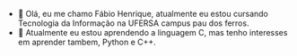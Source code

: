- 🤙 Olá, eu me chamo Fábio Henrique, atualmente eu estou cursando Tecnologia da Informação na UFERSA campus pau dos ferros.
- 📕 Atualmente eu estou aprendendo a linguagem C, mas tenho interesses em aprender tambem, Python e C++.

<!---
FabioHenriqued/FabioHenriqued is a ✨ special ✨ repository because its `README.md` (this file) appears on your GitHub profile.
You can click the Preview link to take a look at your changes.
--->

